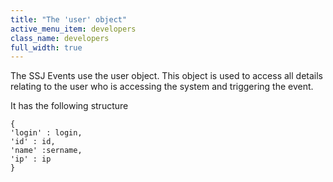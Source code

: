 ```yaml
---
title: "The 'user' object"
active_menu_item: developers
class_name: developers
full_width: true
---
```



The SSJ Events use the user object. This object is used to access all details relating to the user who is accessing the system and triggering the event.

It has the following structure

    {
    'login' : login,
    'id' : id,
    'name' :sername,
    'ip' : ip
    }
   

